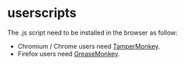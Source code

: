 userscripts
===========

The .js script need to be installed in the browser as follow:

 - Chromium / Chrome users need <a href="https://chrome.google.com/webstore/detail/tampermonkey/dhdgffkkebhmkfjojejmpbldmpobfkfo/related?hl=en">TamperMonkey</a>.
 - Firefox users need <a href="https://addons.mozilla.org/en-US/firefox/addon/greasemonkey/">GreaseMonkey</a>.
